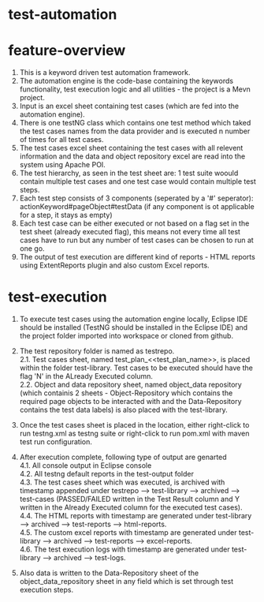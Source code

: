 # test-automation

# feature-overview
1. This is a keyword driven test automation framework.
2. The automation engine is the code-base containing the keywords functionality, test execution logic and all utilities - the project is a Mevn project.
3. Input is an excel sheet containing test cases (which are fed into the automation engine).
4. There is one testNG class which contains one test method which taked the test cases names from the data provider and is executed n number of times for all test cases.
5. The test cases excel sheet containing the test cases with all relevent information and the data and object repository excel are read into the system using Apache POI.
6. The test hierarchy, as seen in the test sheet are: 1 test suite woould contain multiple test cases and one test case would contain multiple test steps.
7. Each test step consists of 3 components (seperated by a '#' seperator): actionKeyword#pageObject#testData (if any component is ot applicable for a step, it stays as empty)
8. Each test case can be either executed or not based on a flag set in the test sheet (already executed flag), this means not every time all test cases have to run but any number of test cases can be chosen to run at one go.
9. The output of test execution are different kind of reports - HTML reports using ExtentReports plugin and also custom Excel reports.

# test-execution

1. To execute test cases using the automation engine locally, Eclipse IDE should be installed (TestNG should be installed in the Eclipse IDE) and the project folder imported into workspace or cloned from github.

2. The test repository folder is named as testrepo. 
<br/>2.1. Test cases sheet, named test_plan_<<test_plan_name>>, is placed within the folder test-library. Test cases to be executed should have the flag 'N' in the ALready Executed column.
<br/>2.2. Object and data repository sheet, named object_data repository (which containis 2 sheets - Object-Repository which contains the required page objects to be interacted with and the Data-Repository contains the test data labels) is also placed with the test-library. 

3. Once the test cases sheet is placed in the location, either right-click to run testng.xml as testng suite or right-click to run pom.xml with maven test run configuration.

4. After execution complete, following type of output are genarted
<br/>4.1. All console output in Eclipse console
<br/>4.2. All testng default reports in the test-output folder
<br/>4.3. The test cases sheet which was executed, is archived with timestamp appended under testrepo --> test-library --> archived --> test-cases (PASSED/FAILED written in the Test Result column and Y written in the Already Executed column for the executed test cases).
<br/>4.4. The HTML reports with timestamp are generated under test-library --> archived --> test-reports --> html-reports.
<br/>4.5. The custom excel reports with timestamp are generated under test-library --> archived --> test-reports --> excel-reports.
<br/>4.6. The test execution logs with timestamp are generated under test-library --> archived --> test-logs.

5. Also data is written to the Data-Repository sheet of the object_data_repository sheet in any field which is set through test execution steps.
